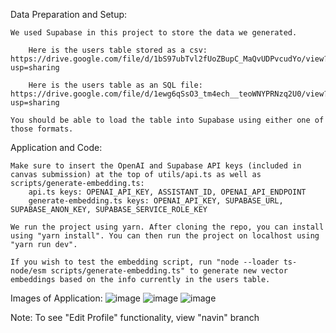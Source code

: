 Data Preparation and Setup:

	We used Supabase in this project to store the data we generated.

		Here is the users table stored as a csv: https://drive.google.com/file/d/1bS97ubTvl2fUoZBupC_MaQvUDPvcudYo/view?usp=sharing
  
		Here is the users table as an SQL file: https://drive.google.com/file/d/1ewg6qSsO3_tm4ech__teoWNYPRNzq2U0/view?usp=sharing
  
	You should be able to load the table into Supabase using either one of those formats.


Application and Code:

	Make sure to insert the OpenAI and Supabase API keys (included in canvas submission) at the top of utils/api.ts as well as scripts/generate-embedding.ts:
 		api.ts keys: OPENAI_API_KEY, ASSISTANT_ID, OPENAI_API_ENDPOINT
   		generate-embedding.ts keys: OPENAI_API_KEY, SUPABASE_URL, SUPABASE_ANON_KEY, SUPABASE_SERVICE_ROLE_KEY
	
 	We run the project using yarn. After cloning the repo, you can install using "yarn install". You can then run the project on localhost using "yarn run dev".

	If you wish to test the embedding script, run "node --loader ts-node/esm scripts/generate-embedding.ts" to generate new vector embeddings based on the info currently in the users table.


Images of Application:
	![image](https://github.com/user-attachments/assets/b6f12bfa-cb24-4343-8db7-8bef4085d87c)
	![image](https://github.com/user-attachments/assets/00884503-0a61-43cd-b7ab-b60b3e6edfc7)
 	![image](https://github.com/user-attachments/assets/e4652d3e-76be-4620-9c9f-6c890f6b2618)


Note: To see "Edit Profile" functionality, view "navin" branch

